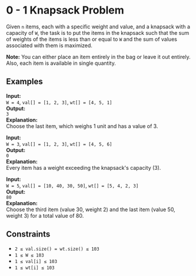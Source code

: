 # 0 - 1 Knapsack Problem

Given `n` items, each with a specific weight and value, and a knapsack with a capacity of `W`, the task is to put the items in the knapsack such that the sum of weights of the items is less than or equal to `W` and the sum of values associated with them is maximized.

**Note:** You can either place an item entirely in the bag or leave it out entirely. Also, each item is available in single quantity.

## Examples

**Input:**  
`W = 4`, `val[] = [1, 2, 3]`, `wt[] = [4, 5, 1]`  
**Output:**  
`3`  
**Explanation:**  
Choose the last item, which weighs 1 unit and has a value of 3.

**Input:**  
`W = 3`, `val[] = [1, 2, 3]`, `wt[] = [4, 5, 6]`  
**Output:**  
`0`  
**Explanation:**  
Every item has a weight exceeding the knapsack's capacity (3).

**Input:**  
`W = 5`, `val[] = [10, 40, 30, 50]`, `wt[] = [5, 4, 2, 3]`  
**Output:**  
`80`  
**Explanation:**  
Choose the third item (value 30, weight 2) and the last item (value 50, weight 3) for a total value of 80.

## Constraints

- `2 ≤ val.size() = wt.size() ≤ 103`
- `1 ≤ W ≤ 103`
- `1 ≤ val[i] ≤ 103`
- `1 ≤ wt[i] ≤ 103`